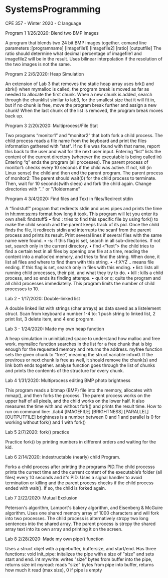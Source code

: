 # SystemsProgramming
CPE 357 - Winter 2020 - C language

Program 1 1/26/2020: Blend two BMP images

A program that blends two 24 bit BMP images together. 
comand line parameters :[programname] [imagefile1] [imagefile2] [ratio] [outputfile]
The ratio should determine what decimal percentage of imagefile1 and imagefile2 will be in the result. 
Uses bilinear interpolation if the resolution of the two images is not the same. 

Program 2 2/6/2020: Heap Simulation

An extension of Lab 3 that removes the static heap array uses brk() and sbrk()
when mymalloc is called, the program break is moved as far as needed to allocate the first chunk. 
When a new chunk is added, search through the chunklist similar to lab3, for the smallest size that it will fit in, but if no chunk is free, move the program break further and assign a new chunk!
When the last chunk of the list is removed, the program break moves back up. 

Program 3 2/20/2020: Multiprocess/File Stat

Two programs “monitor1” and “monitor2” that both fork a child process. 
The child process reads a file name from the keyboard and print the files information gathered with “stat”. If no file was found with that name, report this back to the user and wait for the next user input. Entering “list” lists the content of the current directory (wherever the executable is being called in) Entering “q” ends the program (all processes).
The parent process of monitor1: checks every 10 seconds if the child was active. If not, kill (in Linux sense) the child and then end the parent program. 
The parent process of monitor2: The parent should wait(0) for the child process to terminate. Then, wait for 10 seconds(with sleep) and fork the child again. 
Change directories with “..” or "/foldername”

Program 4 3/4/2020: Find files and Text in files/Redirect stdin

A “findstuff” program that redirects stdin and uses pipes and prints the time in hh:mm:ss:ms format how long it took.
This program will let you enter its own shell: findstuff$
• find <filename>: tries to find this specific file by using fork() to make the child search and the parent keeps track of its pid. Once the child finds the file, it redirects stdin and interrupts the scanf from the parent process and prints its result. Print several lines if several files with the same name were found. 
• -s: if this flag is set, search in all sub-directories. If not set, search only in the current directory. 
• find <”text”> the child tries to find a certain text in all files by opening one file at a time, reading the content into a malloc’ed memory, and tries to find the string. When done, it list all files and where to find them with this string.
• -f:XYZ .. means file ending. If this flag is set, search only in files with this ending.
• list: lists all running child processes, their pid, and what they try to do.
• kill <num>: kills a child process, and so ends its finding attemps. 
• quit or q: quits the program and all child processes immediatelly.
This program limits the number of child processes to 10. 


Lab 2 - 1/17/2020: Double-linked list

A double linked list with strings (char arrays) as data saved as a listelement struct. 
Scan from keyboard a number 1-4 to: 1 push string to linked list, 2 print list, 3 delete item, and 4 end program.


Lab 3 - 1/24/2020: Made my own heap function

A heap simulation in uninitialized space to understand how malloc and free work.
mymalloc function searches in the list for a free chunk that is big enough for the requested memory and returns the address.
myfree function sets the given chunk to “free”, meaning the struct variable info=0. If the previrous or next chunk is free as well, it should remove the chunk(s) and link both ends together.
analyse function goes through the list of chunks and prints the contennts of the structure for every chunk.

Lab 4 1/31/2020: Multiprocess editing BMP photo brightness

This program reads a bitmap (BMP) file into the memory, allocates with mmap(), and then forks the process. The parent process works on the upper half of all pixels, and the child works on the lower half. It also measures the time with and without fork() and prints the result time.
How to run on command line: ./lab4 [IMAGEFILE] [BRIGHTNESS] [PARALLEL][OUTPUTFILE]
brightness is a number between 0 and 1 and parallel is 0 for working without fork() and 1 with fork()

Lab 5 2/7/2020: fork() practice

Practice fork() by printing numbers in different orders and waiting for the kid. 

Lab 6 2/14/2020: indestructable (nearly) child Program. 

Forks a child process after printing the programs PID.The child processs prints the currect time and the current content of the executable’s folder (all files) every 10 seconds and it's PID. Uses a signal handler to avoid termination or killing and the parent process checks if the child process ended with wait(). If so, the child is forked again. 

Lab 7 2/22/2020: Mutual Exclusion

Peterson's algorithm, Lamport's bakery algorithm, and Eisenberg & McGuire algorithm. 
Uses one shared memory array of 1000 characters and will fork into two processes. The child process is alternatively strcpy two long sentences into the shared array. The parent process is strcpy the shared array text into its own array and printing it on the screen.

Lab 8 2/28/2020: Made my own pipe() function

Uses a struct objet with a pipebuffer, buffersize, and start/end. Has three functions:
void init_pipe: initalizes the pipe with a size of "size" and sets start and end.
int mywrite: writes "size" bytes from buffer into the pipe, returns size
int myread: reads "size" bytes from pipe into buffer, returns how much it read (max size), 0 if pipe is empty

